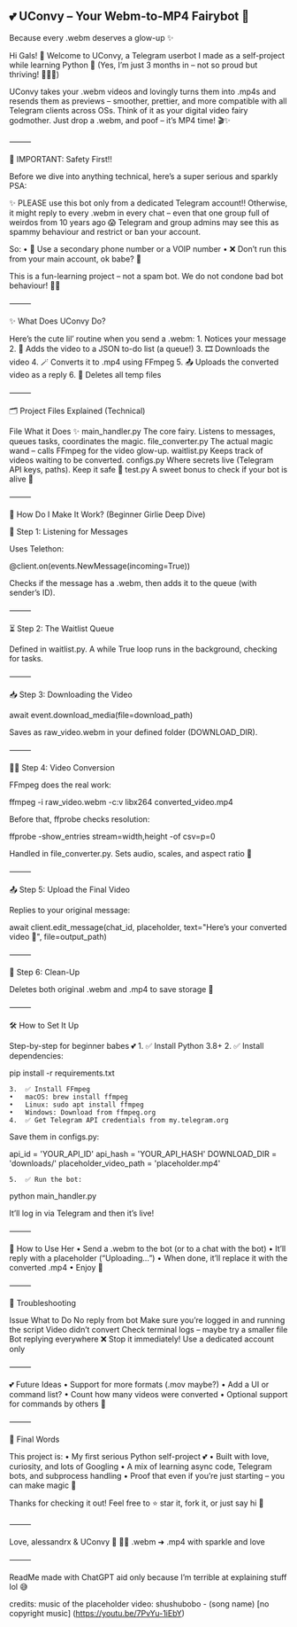 
## 💕 UConvy – Your Webm-to-MP4 Fairybot 🎀

Because every .webm deserves a glow-up ✨

Hi Gals! 💌 Welcome to UConvy, a Telegram userbot I made as a self-project while learning Python 🐍
(Yes, I’m just 3 months in – not so proud but thriving! 👩‍💻🌸)

UConvy takes your .webm videos and lovingly turns them into .mp4s and resends them as previews – smoother, prettier, and more compatible with all Telegram clients across OSs.
Think of it as your digital video fairy godmother. Just drop a .webm, and poof – it’s MP4 time! 🎬✨

⸻

🎀 IMPORTANT: Safety First!!

Before we dive into anything technical, here’s a super serious and sparkly PSA:

✨ PLEASE use this bot only from a dedicated Telegram account!!
Otherwise, it might reply to every .webm in every chat – even that one group full of weirdos from 10 years ago 😱
Telegram and group admins may see this as spammy behaviour and restrict or ban your account.

So:
	•	📱 Use a secondary phone number or a VOIP number
	•	❌ Don’t run this from your main account, ok babe? 💋

This is a fun-learning project – not a spam bot. We do not condone bad bot behaviour! 🙅‍♀️

⸻

✨ What Does UConvy Do?

Here’s the cute lil’ routine when you send a .webm:
	1.	Notices your message
	2.	📝 Adds the video to a JSON to-do list (a queue!)
	3.	🎞️ Downloads the video
	4.	🪄 Converts it to .mp4 using FFmpeg
	5.	📤 Uploads the converted video as a reply
	6.	🧹 Deletes all temp files

⸻

🗂 Project Files Explained (Technical)

File	What it Does ✨
main_handler.py	The core fairy. Listens to messages, queues tasks, coordinates the magic.
file_converter.py	The actual magic wand – calls FFmpeg for the video glow-up.
waitlist.py	Keeps track of videos waiting to be converted.
configs.py	Where secrets live (Telegram API keys, paths). Keep it safe 🔐
test.py	A sweet bonus to check if your bot is alive 💬


⸻

💖 How Do I Make It Work? (Beginner Girlie Deep Dive)

💌 Step 1: Listening for Messages

Uses Telethon:

@client.on(events.NewMessage(incoming=True))

Checks if the message has a .webm, then adds it to the queue (with sender’s ID).

⸻

⏳ Step 2: The Waitlist Queue

Defined in waitlist.py.
A while True loop runs in the background, checking for tasks.

⸻

📥 Step 3: Downloading the Video

await event.download_media(file=download_path)

Saves as raw_video.webm in your defined folder (DOWNLOAD_DIR).

⸻

🧙‍♀️ Step 4: Video Conversion

FFmpeg does the real work:

ffmpeg -i raw_video.webm -c:v libx264 converted_video.mp4

Before that, ffprobe checks resolution:

ffprobe -show_entries stream=width,height -of csv=p=0

Handled in file_converter.py. Sets audio, scales, and aspect ratio 💖

⸻

📤 Step 5: Upload the Final Video

Replies to your original message:

await client.edit_message(chat_id, placeholder, text="Here’s your converted video 🎥", file=output_path)


⸻

🧼 Step 6: Clean-Up

Deletes both original .webm and .mp4 to save storage 🌸

⸻

🛠 How to Set It Up

Step-by-step for beginner babes 💕
	1.	✅ Install Python 3.8+
	2.	✅ Install dependencies:

pip install -r requirements.txt

	3.	✅ Install FFmpeg
	•	macOS: brew install ffmpeg
	•	Linux: sudo apt install ffmpeg
	•	Windows: Download from ffmpeg.org
	4.	✅ Get Telegram API credentials from my.telegram.org
Save them in configs.py:

api_id = 'YOUR_API_ID'
api_hash = 'YOUR_API_HASH'
DOWNLOAD_DIR = 'downloads/'
placeholder_video_path = 'placeholder.mp4'

	5.	✅ Run the bot:

python main_handler.py

It’ll log in via Telegram and then it’s live!

⸻

💬 How to Use Her
	•	Send a .webm to the bot (or to a chat with the bot)
	•	It’ll reply with a placeholder (“Uploading…”)
	•	When done, it’ll replace it with the converted .mp4
	•	Enjoy 🎀

⸻

🧸 Troubleshooting

Issue	What to Do
No reply from bot	Make sure you’re logged in and running the script
Video didn’t convert	Check terminal logs – maybe try a smaller file
Bot replying everywhere	❌ Stop it immediately! Use a dedicated account only


⸻

💕 Future Ideas
	•	Support for more formats (.mov maybe?)
	•	Add a UI or command list?
	•	Count how many videos were converted
	•	Optional support for commands by others 👀

⸻

🎀 Final Words

This project is:
	•	My first serious Python self-project 💕
	•	Built with love, curiosity, and lots of Googling
	•	A mix of learning async code, Telegram bots, and subprocess handling
	•	Proof that even if you’re just starting – you can make magic 🌟

Thanks for checking it out!
Feel free to ⭐ star it, fork it, or just say hi 💌

⸻

Love,
alessandrx & UConvy 🌸
🧚‍♀️ .webm ➜ .mp4 with sparkle and love

⸻

ReadMe made with ChatGPT aid only because I’m terrible at explaining stuff lol 😅

credits:
music of the placeholder video: 
shushubobo - (song name)
[no copyright music] (https://youtu.be/7PvYu-1iEbY)
